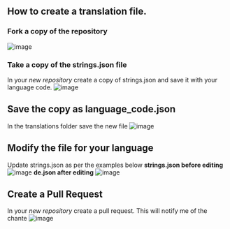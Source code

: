 ## How to create a translation file.


### Fork a copy of the repository
![image](https://github.com/petergridge/Irrigation-V5/assets/40281772/8c726427-3737-4904-9985-9740cd2b685e)

### Take a copy of the strings.json file ###
In your *new repository* create a copy of strings.json and save it with your language code.
![image](https://github.com/petergridge/Irrigation-V5/assets/40281772/1fff0de3-5ce8-4a9f-a5d9-8a37b57526de)

## Save the copy as language_code.json ##
In the translations folder save the new file
![image](https://github.com/petergridge/Irrigation-V5/assets/40281772/4c59e50c-28a4-41f7-813d-be8b225ab764)

## Modify the file for your language ##
Update strings.json as per the examples below
**strings.json before editing**
![image](https://github.com/petergridge/Irrigation-V5/assets/40281772/697f9f9a-2139-44c3-8b8b-c2479688bb20)
**de.json after editing**
![image](https://github.com/petergridge/Irrigation-V5/assets/40281772/e939daed-d85d-4de9-bfad-3453bf5bd219)

## Create a Pull Request ##
In your *new repository* create a pull request. This will notify me of the chante
![image](https://github.com/petergridge/Irrigation-V5/assets/40281772/35e006da-f3a2-4fb0-8542-51a6d3cfffc5)

